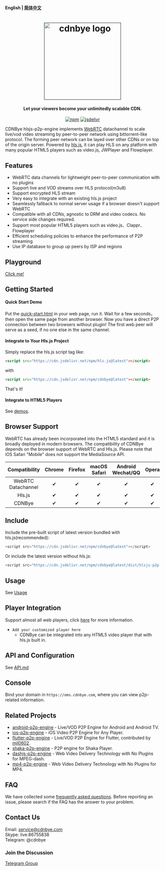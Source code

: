 **English | [简体中文](Readme_zh.md)**

<h1 align="center"><a href="" target="_blank" rel="noopener noreferrer"><img width="250" src="https://cdnbye.oss-cn-beijing.aliyuncs.com/pic/cdnbye.png" alt="cdnbye logo"></a></h1>
<h4 align="center">Let your viewers become your unlimitedly scalable CDN.</h4>
<p align="center">
  <a href="https://www.npmjs.com/package/cdnbye"><img src="https://img.shields.io/npm/v/cdnbye.svg?style=flat" alt="npm"></a>
  <a href="https://www.jsdelivr.com/package/npm/cdnbye"><img src="https://data.jsdelivr.com/v1/package/npm/cdnbye/badge" alt="jsdelivr"></a>
</p>

CDNBye hlsjs-p2p-engine implements [WebRTC](https://en.wikipedia.org/wiki/WebRTC) datachannel to scale live/vod video streaming by peer-to-peer network using bittorrent-like protocol. The forming peer network can be layed over other CDNs or on top of the origin server. Powered by [hls.js](https://github.com/video-dev/hls.js), it can play HLS on any platform with many popular HTML5 players such as video.js, JWPlayer and Flowplayer.

## Features
- WebRTC data channels for lightweight peer-to-peer communication with no plugins
- Support live and VOD streams over HLS protocol(m3u8)
- Support encrypted HLS stream
- Very easy to integrate with an existing hls.js project
- Seamlessly fallback to normal server usage if a browser doesn't support WebRTC
- Compatible with all CDNs, agnostic to DRM and video codecs. No service side changes required.
- Support most popular HTML5 players such as video.js、Clappr、Flowplayer
- Efficient scheduling policies to enhance the performance of P2P streaming
- Use IP database to group up peers by ISP and regions

## Playground
[Click me!](https://demo.cdnbye.com/)

## Getting Started
#### Quick Start Demo
Put the [quick-start.html](demo/quick-start.html) in your web page, run it. Wait for a few seconds，then open the same page from another browser. Now you have a direct P2P connection between two browsers without plugin!
The first web peer will serve as a seed, if no one else in the same channel.
#### Integrate to Your Hls.js Project
Simply replace the hls.js script tag like:
 ```html
<script src="https://cdn.jsdelivr.net/npm/hls.js@latest"></script>
```
with 
 ```html
<script src="https://cdn.jsdelivr.net/npm/cdnbye@latest"></script>
```
That's it!
#### Integrate to HTML5 Players
See [demos](https://github.com/cdnbye/hlsjs-p2p-engine#player-integration).

## Browser Support
WebRTC has already been incorporated into the HTML5 standard and it is broadly deployed in modern browsers. The compatibility of CDNBye depends on the browser support of WebRTC and Hls.js. Please note that iOS Safari "Mobile" does not support the MediaSource API.

 Compatibility|Chrome | Firefox | macOS Safari| Android Wechat/QQ | Opera | Edge | IE | iOS Safari | 
:-: | :-: | :-: | :-: | :-: | :-: | :-:| :-:| :-:
WebRTC Datachannel | ✔ | ✔ | ✔ | ✔ | ✔ | ✔ | ❌ | ✔ |
Hls.js | ✔ | ✔ | ✔ | ✔ | ✔ | ✔ | ✔ | ❌ |
CDNBye | ✔ | ✔ | ✔ | ✔ | ✔ | ✔ | ❌ | ❌ |

## Include
Include the pre-built script of latest version bundled with hls.js(recommended): 
```javascript
<script src="https://cdn.jsdelivr.net/npm/cdnbye@latest"></script>
```
Or include the latest version without hls.js:
```javascript
<script src="https://cdn.jsdelivr.net/npm/cdnbye@latest/dist/hlsjs-p2p-engine.min.js"></script>
```

## Usage
See [Usage](https://p2p.cdnbye.com/en/views/web/usage.html)

## Player Integration
Support almost all web players, click [here](https://p2p.cdnbye.com/en/views/web/players.html) for more information.
- `Add your customized player here`
    - CDNBye can be integrated into any HTML5 video player that with hls.js built in.


## API and Configuration
See [API.md](https://p2p.cdnbye.com/en/views/web/API.html)

## Console
Bind your domain in `https://oms.cdnbye.com`, where you can view p2p-related information.

## Related Projects
- [android-p2p-engine](https://github.com/cdnbye/android-p2p-engine) - Live/VOD P2P Engine for Android and Android TV.
- [ios-p2p-engine](https://github.com/cdnbye/ios-p2p-engine) - iOS Video P2P Engine for Any Player.
- [flutter-p2p-engine](https://github.com/cdnbye/flutter-p2p-engine) - Live/VOD P2P Engine for Flutter, contributed by [mjl0602](https://github.com/mjl0602).
- [shaka-p2p-engine](https://github.com/cdnbye/shaka-p2p-engine) - P2P engine for Shaka Player.
- [dashjs-p2p-engine](https://github.com/cdnbye/dashjs-p2p-engine) - Web Video Delivery Technology with No Plugins for MPEG-dash.
- [mp4-p2p-engine](https://github.com/cdnbye/mp4-p2p-engine) - Web Video Delivery Technology with No Plugins for MP4.

<!--
## They are using CDNBye
<table>
    <tr>
        <td ><center> <a target="_blank" href="https://wstream.video/"><img src="https://cdnbye.oss-cn-beijing.aliyuncs.com/pic/wstream.png" width="120"></a></center></td>
        <td ><center> <a target="_blank" href="https://cyclingentertainment.stream/"><img src="https://cdnbye.oss-cn-beijing.aliyuncs.com/pic/%20cyclingentertainment.png" width="120"></a></center></td>
    </tr>
</table>
-->

## FAQ
We have collected some [frequently asked questions](https://p2p.cdnbye.com/en/views/FAQ.html). Before reporting an issue, please search if the FAQ has the answer to your problem.

## Contact Us
Email: service@cdnbye.com
<br>
Skype: live:86755838
<br>
Telegram: @cdnbye


### Join the Discussion
[Telegram Group](https://t.me/cdnbye_group)







